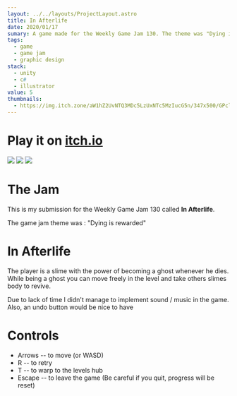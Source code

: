 ```yaml
---
layout: ../../layouts/ProjectLayout.astro
title: In Afterlife
date: 2020/01/17
sumary: A game made for the Weekly Game Jam 130. The theme was "Dying is rewarded".
tags: 
  - game
  - game jam
  - graphic design
stack:
  - unity
  - c#
  - illustrator
value: 5
thumbnails: 
  - https://img.itch.zone/aW1hZ2UvNTQ3MDc5LzUxNTc5MzIucG5n/347x500/GPcl10.png
---
```


# Play it on [itch.io](https://cowdee.itch.io/in-afterlife)

![](https://img.itch.zone/aW1hZ2UvNTQ3MDc5LzUxNTc5MzIucG5n/original/Ct8PKf.png)
![](https://img.itch.zone/aW1hZ2UvNTQ3MDc5LzI4NTY3MDUucG5n/original/%2BuhVTl.png)
![](https://img.itch.zone/aW1hZ2UvNTQ3MDc5LzI4NTY3MDYucG5n/original/08shJ9.png)
# The Jam

This is my submission for the Weekly Game Jam 130 called **In Afterlife**.

The game jam theme was : "Dying is rewarded" 

# In Afterlife

The player is a slime with the power of becoming a ghost whenever he dies. While being a ghost you can move freely in the level and take others slimes body to revive.

Due to lack of time I didn't manage to implement sound / music in the game. Also, an undo button would be nice to have

# Controls

- Arrows -- to move (or WASD)
- R -- to retry
- T -- to warp to the levels hub
- Escape -- to leave the game (Be careful if you quit, progress will be reset)
